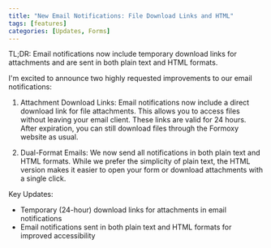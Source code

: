 ```yaml
---
title: "New Email Notifications: File Download Links and HTML"
tags: [features]
categories: [Updates, Forms]
---
```


TL;DR: Email notifications now include temporary download links for attachments and are sent in both plain text and HTML formats.

I'm excited to announce two highly requested improvements to our email notifications:

1. Attachment Download Links:
   Email notifications now include a direct download link for file attachments. This allows you to access files without leaving your email client. These links are valid for 24 hours. After expiration, you can still download files through the Formoxy website as usual.

2. Dual-Format Emails:
   We now send all notifications in both plain text and HTML formats. While we prefer the simplicity of plain text, the HTML version makes it easier to open your form or download attachments with a single click.

Key Updates:
- Temporary (24-hour) download links for attachments in email notifications
- Email notifications sent in both plain text and HTML formats for improved accessibility

